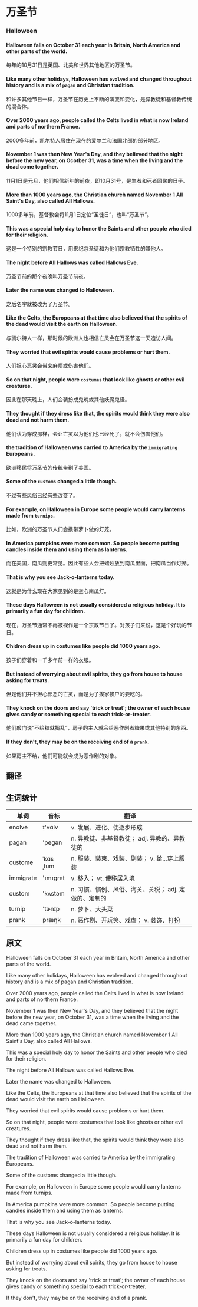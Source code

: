 # 万圣节

### Halloween
#### Halloween falls on October 31 each year in Britain, North America and other parts of the world.
每年的10月31日是英国、北美和世界其他地区的万圣节。
#### Like many other holidays, Halloween has `evolved` and changed throughout history and is a mix of `pagan` and Christian tradition.
和许多其他节日一样，万圣节在历史上不断的演变和变化，是异教徒和基督教传统的混合体。
#### Over 2000 years ago, people called the Celts lived in what is now Ireland and parts of northern France.
2000多年前，凯尔特人居住在现在的爱尔兰和法国北部的部分地区。
#### November 1 was then New Year's Day, and they believed that the night before the new year, on Ocotber 31, was a time when the living and the dead come together.
11月1日是元旦，他们相信新年的前夜，即10月31号，是生者和死者团聚的日子。
#### More than 1000 years ago, the Christian church named November 1 All Saint's Day, also called All Hallows.
1000多年前，基督教会将11月1日定位“圣徒日”，也叫“万圣节”。
#### This was a special holy day to honor the Saints and other people who died for their religion.
这是一个特别的宗教节日，用来纪念圣徒和为他们宗教牺牲的其他人。
#### The night before All Hallows was called Hallows Eve.
万圣节前的那个夜晚叫万圣节前夜。
#### Later the name was changed to Halloween.
之后名字就被改为了万圣节。
#### Like the Celts, the Europeans at that time also believed that the spirits of the dead would visit the earth on Halloween.
与凯尔特人一样，那时候的欧洲人也相信亡灵会在万圣节这一天造访人间。
#### They worried that evil spirits would cause problems or hurt them.
人们担心恶灵会带来麻烦或伤害他们。
#### So on that night, people wore `costumes` that look like ghosts or other evil creatures.
因此在那天晚上，人们会装扮成鬼魂或其他妖魔鬼怪。
#### They thought if they dress like that, the spirits would think they were also dead and not harm them.
他们认为穿成那样，会让亡灵以为他们也已经死了，就不会伤害他们。
#### the tradition of Halloween was carried to America by the `immigrating` Europeans.
欧洲移民将万圣节的传统带到了美国。
#### Some of the `customs` changed a little though.
不过有些风俗已经有些改变了。
#### For example, on Halloween in Europe some people would carry lanterns made from `turnips`.
比如，欧洲的万圣节人们会携带萝卜做的灯笼。
#### In America pumpkins were more common. So people become putting candles inside them and using them as lanterns.
而在美国，南瓜则更常见。因此有些人会把蜡烛放到南瓜里面，把南瓜当作灯笼。
#### That is why you see Jack-o-lanterns today.
这就是为什么现在大家见到的是空心南瓜灯。
#### These days Halloween is not usually considered a religious holiday. It is primarily a fun day for children.
现在，万圣节通常不再被视作是一个宗教节日了。对孩子们来说，这是个好玩的节日。
#### Chidren dress up in costumes like people did 1000 years ago.
孩子们穿着和一千多年前一样的衣服。
#### But instead of worrying about evil spirits, they go from house to house asking for treats.
但是他们并不担心邪恶的亡灵，而是为了挨家挨户的要吃的。
#### They knock on the doors and say 'trick or treat'; the owner of each house gives candy or something special to each trick-or-treater.
他们敲门说“不给糖就捣乱”，房子的主人就会给恶作剧者糖果或其他特别的东西。
#### If they don't, they may be on the receiving end of a `prank`.
如果房主不给，他们可能就会成为恶作剧的对象。

## 翻译

## 生词统计
| 单词 | 音标 | 翻译 |
|-|-|-|
| enolve | ɪ'vɑlv | v. 发展、进化、使逐步形成 |
| pagan | 'pegən | n. 异教徒、非基督教徒； adj. 异教的、异教徒的 |
| custome | ˈkɑsˌtum | n. 服装、装束、戏装、剧装； v. 给...穿上服装 |
| immigrate | 'ɪmɪɡret | v. 移入； vt. 使移居入境 |
| custom | 'kʌstəm | n. 习惯、惯例、风俗、海关、关税； adj. 定做的、定制的 |
| turnip | 'tɝnɪp | n. 萝卜、大头菜 |
| prank | præŋk | n. 恶作剧、开玩笑、戏虐； v. 装饰、打扮 |

## 原文
Halloween falls on October 31 each year in Britain, North America and other parts of the world.

Like many other holidays, Halloween has evolved and changed throughout history and is a mix of pagan and Christian tradition.

Over 2000 years ago, people called the Celts lived in what is now Ireland and parts of northern France.

November 1 was then New Year's Day, and they believed that the night before the new year, on October 31, was a time when the living and the dead came together.

More than 1000 years ago, the Christian church named November 1 All Saint's Day, also called All Hallows.

This was a special holy day to honor the Saints and other people who died for their religion.

The night before All Hallows was called Hallows Eve.

Later the name was changed to Halloween.

Like the Celts, the Europeans at that time also believed that the spirits of the dead would visit the earth on Halloween.

They worried that evil spirits would cause problems or hurt them.

So on that night, people wore costumes that look like ghosts or other evil creatures.

They thought if they dress like that, the spirits would think they were also dead and not harm them.

The tradition of Halloween was carried to America by the immigrating Europeans.

Some of the customs changed a little though.

For example, on Halloween in Europe some people would carry lanterns made from turnips.

In America pumpkins were more common. So people become putting candles inside them and using them as lanterns.

That is why you see Jack-o-lanterns today.

These days Halloween is not usually considered a religious holiday. It is primarily a fun day for children.

Children dress up in costumes like people did 1000 years ago.

But instead of worrying about evil spirits, they go from house to house asking for treats.

They knock on the doors and say 'trick or treat'; the owner of each house gives candy or something special to each trick-or-treater.

If they don't, they may be on the receiving end of a prank.

<src-rtyAudio :src="'https://rtyxmd.gitee.io/rtyresources2019/2019-August/Halloween.mp3'"></src-rtyAudio>